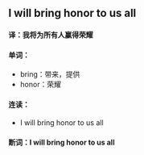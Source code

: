 ## I will bring honor to us all

#### 译：我将为所有人赢得荣耀

#### 单词：

- bring：带来，提供
- honor：荣耀

#### 连读：

- I will bring honor to us all

#### 断词：I will bring honor to us all
